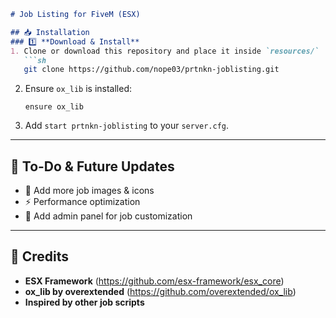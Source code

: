 ```md
# Job Listing for FiveM (ESX)

## 📥 Installation
### 1️⃣ **Download & Install**
1. Clone or download this repository and place it inside `resources/`
   ```sh
   git clone https://github.com/nope03/prtnkn-joblisting.git
   ```
2. Ensure `ox_lib` is installed:  
   ```
   ensure ox_lib
   ```
3. Add `start prtnkn-joblisting` to your `server.cfg`.

---

## 🎯 **To-Do & Future Updates**
- 🔄 Add more job images & icons
- ⚡ Performance optimization
- 📌 Add admin panel for job customization

---

## 🎉 **Credits**
- **ESX Framework** (https://github.com/esx-framework/esx_core)
- **ox_lib by overextended** (https://github.com/overextended/ox_lib)
- **Inspired by other job scripts**